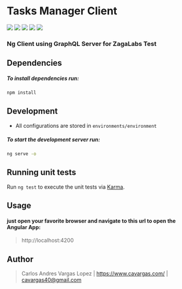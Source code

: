 # Tasks Manager Client
![](https://img.shields.io/badge/task--manager--client-build-green.svg)
![](https://img.shields.io/badge/node.js-v13.7.*-blue.svg) 
![](https://img.shields.io/badge/npm-v6.13.*-blue.svg)
![](https://img.shields.io/badge/yarn-v1.2.*-blue.svg)
![](https://img.shields.io/badge/angular--cli-v9.1.*-orange.svg)

### Ng Client using GraphQL Server for ZagaLabs Test

## Dependencies
##### To install dependencies run:
```sh
npm install
```

## Development
- All configurations are stored in `environments/environment` 
##### To start the development server run:
```sh
ng serve -o
```

## Running unit tests

Run `ng test` to execute the unit tests via [Karma](https://karma-runner.github.io).

## Usage
#### just open your favorite browser and navigate to this url to open the Angular App:
> http://localhost:4200

## Author
> Carlos Andres Vargas Lopez | <https://www.cavargas.com/> | <cavargas40@gmail.com>
